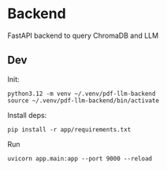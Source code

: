 # Backend

FastAPI backend to query ChromaDB and LLM

## Dev

Init:

```
python3.12 -m venv ~/.venv/pdf-llm-backend
source ~/.venv/pdf-llm-backend/bin/activate
```

Install deps:

```
pip install -r app/requirements.txt
```

Run

```
uvicorn app.main:app --port 9000 --reload
```